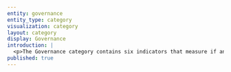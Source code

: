 ```yaml
---
entity: governance
entity_type: category
visualization: category
layout: category
display: Governance
introduction: | 
  <p>The Governance category contains six indicators that measure if and how companies disclose governance processes designed to ensure that they respect the human rights to freedom of expression and privacy. Both rights are part of the <a href="https://www.un.org/en/universal-declaration-human-rights/" target="_blank" rel="noopener">Universal Declaration of Human Rights</a> and are enshrined in the <a href="https://www.ohchr.org/en/professionalinterest/pages/ccpr.aspx" target="_blank" rel="noopener">International Covenant on Civil and Political Rights</a>. They apply online as well as offline. For the&nbsp;company to perform well in this section, disclosure should follow&mdash;and ideally surpass&mdash;the <a href="https://www.ohchr.org/Documents/Publications/GuidingPrinciplesBusinessHR_EN.pdf" target="_blank" rel="noopener">UN Guiding Principles on Business and Human Rights</a> and other industry-specific human rights standards for freedom of expression and privacy such as the <a href="https://globalnetworkinitiative.org/gni-principles/" target="_blank" rel="noopener">Global Network Initiative Principles</a>.</p>
published: true
---
```

